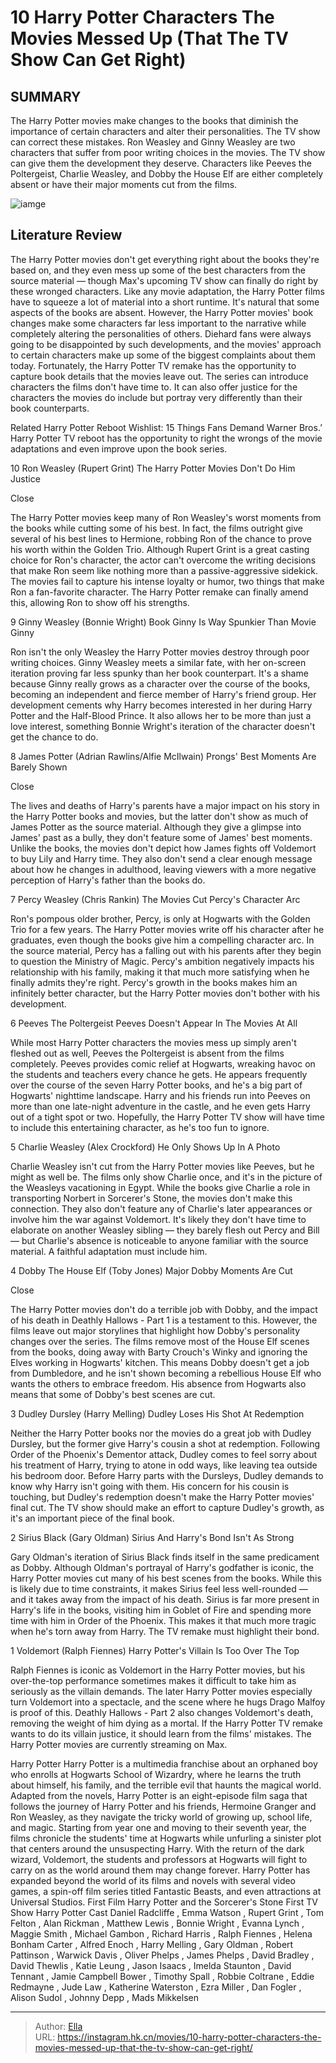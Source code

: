 # 10 Harry Potter Characters The Movies Messed Up (That The TV Show Can Get Right)


## SUMMARY 


 The 
Harry Potter 
movies make changes to the books that diminish the importance of certain characters and alter their personalities. The TV show can correct these mistakes. 
 Ron Weasley and Ginny Weasley are two characters that suffer from poor writing choices in the movies. The TV show can give them the development they deserve. 
 Characters like Peeves the Poltergeist, Charlie Weasley, and Dobby the House Elf are either completely absent or have their major moments cut from the films. 

![iamge](https://static1.srcdn.com/wordpress/wp-content/uploads/2023/12/harry-potter-characters-movies-ruined.jpg)

## Literature Review



The Harry Potter movies don&#39;t get everything right about the books they&#39;re based on, and they even mess up some of the best characters from the source material — though Max&#39;s upcoming TV show can finally do right by these wronged characters. Like any movie adaptation, the Harry Potter films have to squeeze a lot of material into a short runtime. It&#39;s natural that some aspects of the books are absent. However, the Harry Potter movies&#39; book changes make some characters far less important to the narrative while completely altering the personalities of others.
Diehard fans were always going to be disappointed by such developments, and the movies&#39; approach to certain characters make up some of the biggest complaints about them today. Fortunately, the Harry Potter TV remake has the opportunity to capture book details that the movies leave out. The series can introduce characters the films don&#39;t have time to. It can also offer justice for the characters the movies do include but portray very differently than their book counterparts.
            
Related
 Harry Potter Reboot Wishlist: 15 Things Fans Demand 
Warner Bros.’ Harry Potter TV reboot has the opportunity to right the wrongs of the movie adaptations and even improve upon the book series.













 








 10  Ron Weasley (Rupert Grint) 
The Harry Potter Movies Don&#39;t Do Him Justice


Close







The Harry Potter movies keep many of Ron Weasley&#39;s worst moments from the books while cutting some of his best. In fact, the films outright give several of his best lines to Hermione, robbing Ron of the chance to prove his worth within the Golden Trio. Although Rupert Grint is a great casting choice for Ron&#39;s character, the actor can&#39;t overcome the writing decisions that make Ron seem like nothing more than a passive-aggressive sidekick. The movies fail to capture his intense loyalty or humor, two things that make Ron a fan-favorite character. The Harry Potter remake can finally amend this, allowing Ron to show off his strengths.





 9  Ginny Weasley (Bonnie Wright) 
Book Ginny Is Way Spunkier Than Movie Ginny
        

Ron isn&#39;t the only Weasley the Harry Potter movies destroy through poor writing choices. Ginny Weasley meets a similar fate, with her on-screen iteration proving far less spunky than her book counterpart. It&#39;s a shame because Ginny really grows as a character over the course of the books, becoming an independent and fierce member of Harry&#39;s friend group. Her development cements why Harry becomes interested in her during Harry Potter and the Half-Blood Prince. It also allows her to be more than just a love interest, something Bonnie Wright&#39;s iteration of the character doesn&#39;t get the chance to do.





 8  James Potter (Adrian Rawlins/Alfie McIlwain) 
Prongs&#39; Best Moments Are Barely Shown


Close







The lives and deaths of Harry&#39;s parents have a major impact on his story in the Harry Potter books and movies, but the latter don&#39;t show as much of James Potter as the source material. Although they give a glimpse into James&#39; past as a bully, they don&#39;t feature some of James&#39; best moments. Unlike the books, the movies don&#39;t depict how James fights off Voldemort to buy Lily and Harry time. They also don&#39;t send a clear enough message about how he changes in adulthood, leaving viewers with a more negative perception of Harry&#39;s father than the books do.





 7  Percy Weasley (Chris Rankin) 
The Movies Cut Percy&#39;s Character Arc
        

Ron&#39;s pompous older brother, Percy, is only at Hogwarts with the Golden Trio for a few years. The Harry Potter movies write off his character after he graduates, even though the books give him a compelling character arc. In the source material, Percy has a falling out with his parents after they begin to question the Ministry of Magic. Percy&#39;s ambition negatively impacts his relationship with his family, making it that much more satisfying when he finally admits they&#39;re right. Percy&#39;s growth in the books makes him an infinitely better character, but the Harry Potter movies don&#39;t bother with his development.





 6  Peeves The Poltergeist 
Peeves Doesn&#39;t Appear In The Movies At All
        

While most Harry Potter characters the movies mess up simply aren&#39;t fleshed out as well, Peeves the Poltergeist is absent from the films completely. Peeves provides comic relief at Hogwarts, wreaking havoc on the students and teachers every chance he gets. He appears frequently over the course of the seven Harry Potter books, and he&#39;s a big part of Hogwarts&#39; nighttime landscape. Harry and his friends run into Peeves on more than one late-night adventure in the castle, and he even gets Harry out of a tight spot or two. Hopefully, the Harry Potter TV show will have time to include this entertaining character, as he&#39;s too fun to ignore.





 5  Charlie Weasley (Alex Crockford) 
He Only Shows Up In A Photo
        

Charlie Weasley isn&#39;t cut from the Harry Potter movies like Peeves, but he might as well be. The films only show Charlie once, and it&#39;s in the picture of the Weasleys vacationing in Egypt. While the books give Charlie a role in transporting Norbert in Sorcerer&#39;s Stone, the movies don&#39;t make this connection. They also don&#39;t feature any of Charlie&#39;s later appearances or involve him the war against Voldemort. It&#39;s likely they don&#39;t have time to elaborate on another Weasley sibling — they barely flesh out Percy and Bill — but Charlie&#39;s absence is noticeable to anyone familiar with the source material. A faithful adaptation must include him.





 4  Dobby The House Elf (Toby Jones) 
Major Dobby Moments Are Cut


Close







The Harry Potter movies don&#39;t do a terrible job with Dobby, and the impact of his death in Deathly Hallows - Part 1 is a testament to this. However, the films leave out major storylines that highlight how Dobby&#39;s personality changes over the series. The films remove most of the House Elf scenes from the books, doing away with Barty Crouch&#39;s Winky and ignoring the Elves working in Hogwarts&#39; kitchen. This means Dobby doesn&#39;t get a job from Dumbledore, and he isn&#39;t shown becoming a rebellious House Elf who wants the others to embrace freedom. His absence from Hogwarts also means that some of Dobby&#39;s best scenes are cut.





 3  Dudley Dursley (Harry Melling) 
Dudley Loses His Shot At Redemption
        

Neither the Harry Potter books nor the movies do a great job with Dudley Dursley, but the former give Harry&#39;s cousin a shot at redemption. Following Order of the Phoenix&#39;s Dementor attack, Dudley comes to feel sorry about his treatment of Harry, trying to atone in odd ways, like leaving tea outside his bedroom door. Before Harry parts with the Dursleys, Dudley demands to know why Harry isn&#39;t going with them. His concern for his cousin is touching, but Dudley&#39;s redemption doesn&#39;t make the Harry Potter movies&#39; final cut. The TV show should make an effort to capture Dudley&#39;s growth, as it&#39;s an important piece of the final book.





 2  Sirius Black (Gary Oldman) 
Sirius And Harry&#39;s Bond Isn&#39;t As Strong
        

Gary Oldman&#39;s iteration of Sirius Black finds itself in the same predicament as Dobby. Although Oldman&#39;s portrayal of Harry&#39;s godfather is iconic, the Harry Potter movies cut many of his best scenes from the books. While this is likely due to time constraints, it makes Sirius feel less well-rounded — and it takes away from the impact of his death. Sirius is far more present in Harry&#39;s life in the books, visiting him in Goblet of Fire and spending more time with him in Order of the Phoenix. This makes it that much more tragic when he&#39;s torn away from Harry. The TV remake must highlight their bond.





 1  Voldemort (Ralph Fiennes) 
Harry Potter&#39;s Villain Is Too Over The Top
        

Ralph Fiennes is iconic as Voldemort in the Harry Potter movies, but his over-the-top performance sometimes makes it difficult to take him as seriously as the villain demands. The later Harry Potter movies especially turn Voldemort into a spectacle, and the scene where he hugs Drago Malfoy is proof of this. Deathly Hallows - Part 2 also changes Voldemort&#39;s death, removing the weight of him dying as a mortal. If the Harry Potter TV remake wants to do its villain justice, it should learn from the films&#39; mistakes.
The Harry Potter movies are currently streaming on Max. 

 Harry Potter 
Harry Potter is a multimedia franchise about an orphaned boy who enrolls at Hogwarts School of Wizardry, where he learns the truth about himself, his family, and the terrible evil that haunts the magical world. Adapted from the novels, Harry Potter is an eight-episode film saga that follows the journey of Harry Potter and his friends, Hermoine Granger and Ron Weasley, as they navigate the tricky world of growing up, school life, and magic. Starting from year one and moving to their seventh year, the films chronicle the students&#39; time at Hogwarts while unfurling a sinister plot that centers around the unsuspecting Harry. With the return of the dark wizard, Voldemort, the students and professors at Hogwarts will fight to carry on as the world around them may change forever. Harry Potter has expanded beyond the world of its films and novels with several video games, a spin-off film series titled Fantastic Beasts, and even attractions at Universal Studios.
 First Film   Harry Potter and the Sorcerer&#39;s Stone    First TV Show   Harry Potter    Cast   Daniel Radcliffe , Emma Watson , Rupert Grint , Tom Felton , Alan Rickman , Matthew Lewis , Bonnie Wright , Evanna Lynch , Maggie Smith , Michael Gambon , Richard Harris , Ralph Fiennes , Helena Bonham Carter , Alfred Enoch , Harry Melling , Gary Oldman , Robert Pattinson , Warwick Davis , Oliver Phelps , James Phelps , David Bradley , David Thewlis , Katie Leung , Jason Isaacs , Imelda Staunton , David Tennant , Jamie Campbell Bower , Timothy Spall , Robbie Coltrane , Eddie Redmayne , Jude Law , Katherine Waterston , Ezra Miller , Dan Fogler , Alison Sudol , Johnny Depp , Mads Mikkelsen    





---

> Author: [Ella](https://instagram.hk.cn/)  
> URL: https://instagram.hk.cn/movies/10-harry-potter-characters-the-movies-messed-up-that-the-tv-show-can-get-right/  

